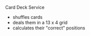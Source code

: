 Card Deck Service
- shuffles cards
- deals them in a 13 x 4 grid
- calculates their "correct" positions
